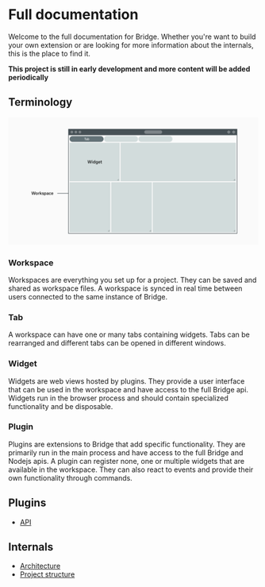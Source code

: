 # Full documentation

Welcome to the full documentation for Bridge. Whether you're want to build your own extension or are looking for more information about the internals, this is the place to find it.

**This project is still in early development and more content will be added periodically**

## Terminology
![Methodology](/media/docs/architecture/methodology.png)

### Workspace
Workspaces are everything you set up for a project. They can be saved and shared as workspace files. A workspace is synced in real time between users connected to the same instance of Bridge.

### Tab  
A workspace can have one or many tabs containing widgets. Tabs can be rearranged and different tabs can be opened in different windows.

### Widget  
Widgets are web views hosted by plugins. They provide a user interface that can be used in the workspace and have access to the full Bridge api. Widgets run in the browser process and should contain specialized functionality and be disposable.

### Plugin
Plugins are extensions to Bridge that add specific functionality. They are primarily run in the main process and have access to the full Bridge and Nodejs apis. A plugin can register none, one or multiple widgets that are available in the workspace. They can also react to events and provide their own functionality through commands.

## Plugins
- [API](/docs/api/README.md)

## Internals
- [Architecture](/docs/architecture.md)
- [Project structure](/docs/structure.md)